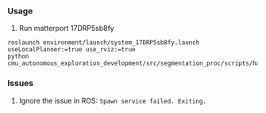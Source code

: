 ### Usage
1. Run matterport 17DRP5sb8fy
```
roslaunch environment/launch/system_17DRP5sb8fy.launch useLocalPlanner:=true use_rviz:=true
python cmu_autonomous_exploration_development/src/segmentation_proc/scripts/habitat_online_v0.2.1.py
```

### Issues

1. Ignore the issue in ROS: ```Spawn service failed. Exiting.```